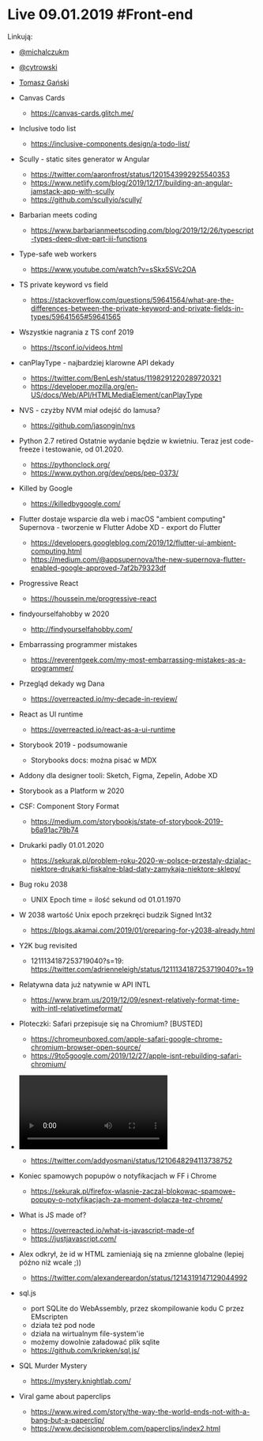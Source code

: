 # Live 09.01.2019 #Front-end

Linkują:
* [@michalczukm](https://twitter.com/michalczukm)
* [@cytrowski](https://twitter.com/cytrowski)
* [Tomasz Gański](https://www.linkedin.com/in/tomaszganski)

* Canvas Cards
  * https://canvas-cards.glitch.me/
* Inclusive todo list
  * https://inclusive-components.design/a-todo-list/
* Scully - static sites generator w Angular
  * https://twitter.com/aaronfrost/status/1201543992925540353
  * https://www.netlify.com/blog/2019/12/17/building-an-angular-jamstack-app-with-scully
  * https://github.com/scullyio/scully/
* Barbarian meets coding
  * https://www.barbarianmeetscoding.com/blog/2019/12/26/typescript-types-deep-dive-part-iii-functions
* Type-safe web workers
  * https://www.youtube.com/watch?v=sSkx5SVc2OA
* TS private keyword vs field
  * https://stackoverflow.com/questions/59641564/what-are-the-differences-between-the-private-keyword-and-private-fields-in-types/59641565#59641565
* Wszystkie nagrania z TS conf 2019
  * https://tsconf.io/videos.html
* canPlayType - najbardziej klarowne API dekady
  * https://twitter.com/BenLesh/status/1198291220289720321
  * https://developer.mozilla.org/en-US/docs/Web/API/HTMLMediaElement/canPlayType
* NVS - czyżby NVM miał odejść do lamusa?
  * https://github.com/jasongin/nvs
* Python 2.7 retired
  Ostatnie wydanie będzie w kwietniu. Teraz jest code-freeze i testowanie, od 01.2020.
  * https://pythonclock.org/
  * https://www.python.org/dev/peps/pep-0373/
* Killed by Google
  * https://killedbygoogle.com/
* Flutter dostaje wsparcie dla web i macOS
  "ambient computing"
   Supernova - tworzenie w Flutter
   Adobe XD - export do Flutter
  * https://developers.googleblog.com/2019/12/flutter-ui-ambient-computing.html
  * https://medium.com/@appsupernova/the-new-supernova-flutter-enabled-google-approved-7af2b79323df
* Progressive React
  * https://houssein.me/progressive-react
* findyourselfahobby w 2020
  * http://findyourselfahobby.com/
* Embarrassing programmer mistakes
  * https://reverentgeek.com/my-most-embarrassing-mistakes-as-a-programmer/
* Przegląd dekady wg Dana
  * https://overreacted.io/my-decade-in-review/
* React as UI runtime
  * https://overreacted.io/react-as-a-ui-runtime
* Storybook 2019 - podsumowanie
  * Storybooks docs: można pisać w MDX
*  Addony dla designer tooli: Sketch, Figma, Zepelin, Adobe XD
* Storybook as a Platform w 2020
* CSF: Component Story Format
  * https://medium.com/storybookjs/state-of-storybook-2019-b6a91ac79b74
* Drukarki padly 01.01.2020
  * https://sekurak.pl/problem-roku-2020-w-polsce-przestaly-dzialac-niektore-drukarki-fiskalne-blad-daty-zamykaja-niektore-sklepy/
* Bug roku 2038
  * UNIX Epoch time = ilość sekund od 01.01.1970
* W 2038 wartość Unix epoch przekręci budzik Signed Int32
  * https://blogs.akamai.com/2019/01/preparing-for-y2038-already.html
* Y2K bug revisited
  * 1211134187253719040?s=19: https://twitter.com/adrienneleigh/status/1211134187253719040?s=19
* Relatywna data już natywnie w API INTL
  * https://www.bram.us/2019/12/09/esnext-relatively-format-time-with-intl-relativetimeformat/
* Ploteczki: Safari przepisuje się na Chromium? [BUSTED]
  * https://chromeunboxed.com/apple-safari-google-chrome-chromium-browser-open-source/
  * https://9to5google.com/2019/12/27/apple-isnt-rebuilding-safari-chromium/
* <video/> API tricks
  * https://twitter.com/addyosmani/status/1210648294113738752
* Koniec spamowych popupów o notyfikacjach w FF i Chrome
  * https://sekurak.pl/firefox-wlasnie-zaczal-blokowac-spamowe-popupy-o-notyfikacjach-za-moment-dolacza-tez-chrome/
* What is JS made of?
  * https://overreacted.io/what-is-javascript-made-of
  * https://justjavascript.com/
* Alex odkrył, że id w HTML zamieniają się na zmienne globalne (lepiej późno niż wcale ;))
  * https://twitter.com/alexandereardon/status/1214319147129044992
* sql.js
  * port SQLite do WebAssembly, przez skompilowanie kodu C przez EMscripten
  * działa też pod node
  * działa na wirtualnym file-system'ie
  * możemy dowolnie załadować plik sqlite
  * https://github.com/kripken/sql.js/
* SQL Murder Mystery
  * https://mystery.knightlab.com/
* Viral game about paperclips
  * https://www.wired.com/story/the-way-the-world-ends-not-with-a-bang-but-a-paperclip/
  * https://www.decisionproblem.com/paperclips/index2.html